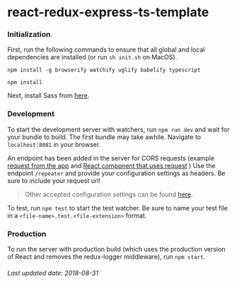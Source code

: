 # react-redux-express-ts-template

### Initialization 
First, run the following commands to ensure that all global and local dependencies are installed (or run `sh init.sh` on MacOS).

`npm install -g browserify watchify uglify babelify typescript`

`npm install`

Next, install Sass from [here](https://sass-lang.com/install). 

### Development

To start the development server with watchers, run `npm run dev` and wait for your bundle to build. The first bundle may take awhile. Navigate to `localhost:8081` in your browser.

An endpoint has been added in the server for CORS requests (example [request from the app](./web/src/content/sample/repeaterEpic.ts) and [React component that uses request](./web/src/content/sample/RepeaterSample.tsx) ) Use the endpoint `/repeater` and provide your configuration settings as headers. Be sure to include your request url! 

> Other accepted configuration settings can be found [here](https://github.com/axios/axios#request-config).

To test, run `npm test` to start the test watcher. Be sure to name your test file in a `<file-name>.test.<file-extension>` format.
 
### Production

To run the server with production build (which uses the production version of React and removes the redux-logger middleware), run `npm start`. 

###### Last updated date: 2018-08-31